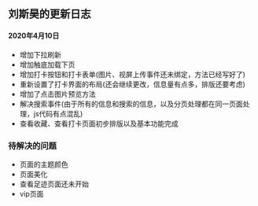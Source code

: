 ## 刘斯昊的更新日志

#### 2020年4月10日

* 增加下拉刷新
* 增加触底加载下页
* 增加打卡按钮和打卡表单(图片、视屏上传事件还未绑定，方法已经写好了)
* 重新设置了打卡界面的布局(还会继续更改，信息量有点多，排版还要考虑)
* 增加了点击图片预览方法
* 解决搜索事件(由于所有的信息和搜索的信息，以及分页处理都在同一页面处理，js代码有点混乱)
* 查看收藏、查看打卡页面初步排版以及基本功能完成

### 待解决的问题

* 页面的主题颜色
* 页面美化
* 查看足迹页面还未开始
* vip页面